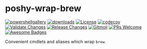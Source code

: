 # poshy-wrap-brew

[![powershellgallery](https://img.shields.io/powershellgallery/v/poshy-wrap-brew.svg)](https://www.powershellgallery.com/packages/poshy-wrap-brew)
[![downloads](https://img.shields.io/powershellgallery/dt/poshy-wrap-brew.svg)](https://www.powershellgallery.com/packages/poshy-wrap-brew)
[![License](https://img.shields.io/github/license/pwshrc/poshy-wrap-brew)](./LICENSE.txt)
[![codecov](https://codecov.io/gh/pwshrc/poshy-wrap-brew/branch/main/graph/badge.svg)](https://codecov.io/gh/pwshrc/poshy-wrap-brew)
[![Validate Changes](https://github.com/pwshrc/poshy-wrap-brew/actions/workflows/validate.yml/badge.svg)](https://github.com/pwshrc/poshy-wrap-brew/actions/workflows/validate.yml)
[![Release Changes](https://github.com/pwshrc/poshy-wrap-brew/actions/workflows/release.yml/badge.svg)](https://github.com/pwshrc/poshy-wrap-brew/actions/workflows/release.yml)
[![Gitmoji](https://img.shields.io/badge/gitmoji-%20😜%20😍-FFDD67.svg?style=flat-square)](https://gitmoji.carloscuesta.me/)
[![PRs Welcome](https://img.shields.io/badge/PRs-welcome-brightgreen.svg?style=flat-square)](http://makeapullrequest.com)
[![Awesome Badges](https://img.shields.io/badge/badges-awesome-green.svg)](https://github.com/Naereen/badges)

Convenient cmdlets and aliases which wrap `brew`.

